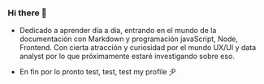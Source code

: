 ### Hi there 👋
- Dedicado a aprender día a día, entrando en el mundo de la documentación con Markdown y programación javaScript, Node, Frontend. Con cierta atracción y curiosidad por el mundo UX/UI y data analyst por lo que próximamente estaré investigando sobre eso.

- En fin por lo pronto test, test, test my profile ;P
<!--
**coxmau77/coxmau77** is a ✨ _special_ ✨ repository because its `README.md` (this file) appears on your GitHub profile.

Here are some ideas to get you started:

- 🔭 I’m currently working on ...
- 🌱 I’m currently learning ...
- 👯 I’m looking to collaborate on ...
- 🤔 I’m looking for help with ...
- 💬 Ask me about ...
- 📫 How to reach me: ...
- 😄 Pronouns: ...
- ⚡ Fun fact: ...
-->
